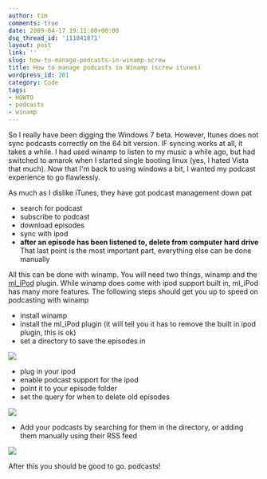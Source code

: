 ```yaml
---
author: tim
comments: true
date: 2009-04-17 19:11:00+00:00
dsq_thread_id: '111041871'
layout: post
link: ''
slug: how-to-manage-podcasts-in-winamp-screw
title: How to manage podcasts in Winamp (screw itunes)
wordpress_id: 201
category: Code
tags:
- HOWTO
- podcasts
- winamp
---
```


So I really have been digging the Windows 7 beta.  However, Itunes does not
sync podcasts correctly on the 64 bit version.  IF syncing works at all, it
takes a while. I had used winamp to listen to my music a while ago, but had
switched to amarok when I started single booting linux (yes, I hated Vista
that much).  Now that I'm back to using windows a bit, I wanted my podcast
experience to go flawlessly.  
  
As much as I dislike iTunes, they have got podcast management down pat  

  * search for podcast
  * subscribe to podcast
  * download episodes
  * sync with ipod
  * **after an episode has been listened to, delete from computer hard drive**
That last point is the most important part, everything else can be done
manually  
  
All this can be done with winamp. You will need two things, winamp and the
[ml_iPod](http://mlipod.sourceforge.net/?page=downloads) plugin.  While winamp
does come with ipod support built in, ml_iPod has many more features.  The
following steps should get you up to speed on podcasting with winamp  

  * install winamp
  * install the ml_iPod plugin (it will tell you it has to remove the built in ipod plugin, this is ok)
  * set a directory to save the episodes in  
  
  
  

![](http://1.bp.blogspot.com/_Ng3QbVQfLZ8/SejSAesN5OI/AAAAAAAAbG8/i6n7ZuHGR7A/s1600-h/1.jpg)

  * plug in your ipod
  * enable podcast support for the ipod
  * point it to your episode folder
  * set the query for when to delete old episodes  
  
  
  

![](http://4.bp.blogspot.com/_Ng3QbVQfLZ8/SejS5pxj2JI/AAAAAAAAbHE/zU0cecph26A/s1600-h/2.jpg)

  * Add your podcasts by searching for them in the directory, or adding them manually using their RSS feed  
  
  
![](http://4.bp.blogspot.com/_Ng3QbVQfLZ8/SejTsQ-8VoI/AAAAAAAAbHM/RGPUVDtoXpI/s1600-h/3.jpg)

After this you should be good to go. podcasts!
